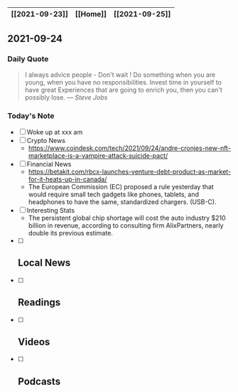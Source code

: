 | [[2021-09-23]] | [[Home]] | [[2021-09-25]] |
| :------------: | :------: | :------------: |

## 2021-09-24 

### Daily Quote
> I always advice people - Don't wait ! Do something when you are young, when you have no responsibilities. Invest time in yourself to have great Experiences that are going to enrich you, then you can't possibly lose.
> &mdash; <cite>Steve Jobs</cite>

### Today's Note
- [ ] Woke up at xxx am
- [ ] Crypto News
	- https://www.coindesk.com/tech/2021/09/24/andre-cronjes-new-nft-marketplace-is-a-vampire-attack-suicide-pact/
- [ ] Financial News
	- https://betakit.com/rbcx-launches-venture-debt-product-as-market-for-it-heats-up-in-canada/
	- The European Commission (EC) proposed a rule yesterday that would require small tech gadgets like phones, tablets, and headphones to have the same, standardized chargers. (USB-C).
- [ ] Interesting Stats
	- The persistent global chip shortage will cost the auto industry $210 billion in revenue, according to consulting firm AlixPartners, nearly double its previous estimate.
- [ ] Local News
	-
- [ ] Readings
	- 
- [ ] Videos
	- 
- [ ] Podcasts
	- 
